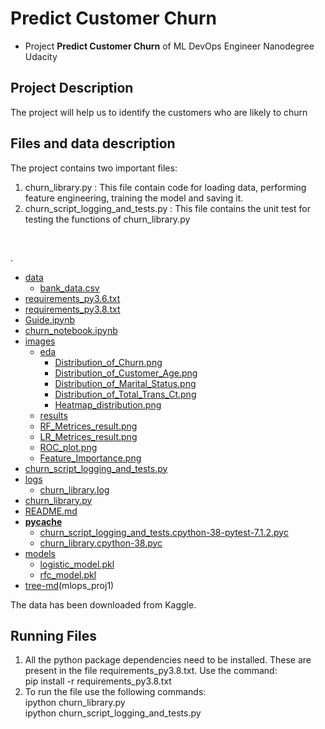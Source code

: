 # Predict Customer Churn

- Project **Predict Customer Churn** of ML DevOps Engineer Nanodegree Udacity

## Project Description
 The project will help us to identify the customers who are likely to churn

## Files and data description
The project contains two important files:
   1. churn_library.py                   : This file contain code for loading data, performing feature engineering, training the model and saving it. 
   2. churn_script_logging_and_tests.py  : This file contains the unit test for testing the functions of churn_library.py
<br />
   
.
 * [data](./data)
   * [bank_data.csv](./data/bank_data.csv)
 * [requirements_py3.6.txt](./requirements_py3.6.txt)
 * [requirements_py3.8.txt](./requirements_py3.8.txt)
 * [Guide.ipynb](./Guide.ipynb)
 * [churn_notebook.ipynb](./churn_notebook.ipynb)
 * [images](./images)
   * [eda](./images/eda)
     * [Distribution_of_Churn.png](./images/eda/Distribution_of_Churn.png)
     * [Distribution_of_Customer_Age.png](./images/eda/Distribution_of_Customer_Age.png)
     * [Distribution_of_Marital_Status.png](./images/eda/Distribution_of_Marital_Status.png)
     * [Distribution_of_Total_Trans_Ct.png](./images/eda/Distribution_of_Total_Trans_Ct.png)
     * [Heatmap_distribution.png](./images/eda/Heatmap_distribution.png)
   * [results](./images/results)
   * [RF_Metrices_result.png](./images/results/RF_Metrices_result.png)
   * [LR_Metrices_result.png](./images/results/LR_Metrices_result.png)
   * [ROC_plot.png](./images/results/ROC_plot.png)
   * [Feature_Importance.png](./images/results/Feature_Importance.png)
 * [churn_script_logging_and_tests.py](./churn_script_logging_and_tests.py)
 * [logs](./logs)
   * [churn_library.log](./logs/churn_library.log)
 * [churn_library.py](./churn_library.py)
 * [README.md](./README.md)
 * [__pycache__](./__pycache__)
   * [churn_script_logging_and_tests.cpython-38-pytest-7.1.2.pyc](./__pycache__/churn_script_logging_and_tests.cpython-38-pytest-7.1.2.pyc)
   * [churn_library.cpython-38.pyc](./__pycache__/churn_library.cpython-38.pyc)
 * [models](./models)
   * [logistic_model.pkl](./models/logistic_model.pkl)
   * [rfc_model.pkl](./models/rfc_model.pkl)
 * [tree-md](./tree-md)(mlops_proj1) 

The data has been downloaded from Kaggle. 
  

## Running Files
  1. All the python package dependencies need to be installed. These are present in the file requirements_py3.8.txt. Use the command:
      <br />
      pip install -r requirements_py3.8.txt
  2. To run the file use the following commands:
      <br />
       ipython churn_library.py
       <br />
       ipython churn_script_logging_and_tests.py
 



